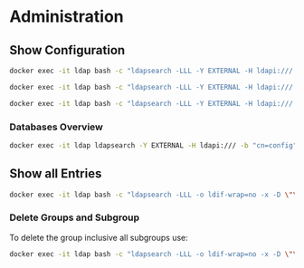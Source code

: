 # Administration

## Show Configuration
```bash
docker exec -it ldap bash -c "ldapsearch -LLL -Y EXTERNAL -H ldapi:/// -b 'cn=config'"
```

```bash
docker exec -it ldap bash -c "ldapsearch -LLL -Y EXTERNAL -H ldapi:/// -b 'cn=config' -s base '(objectClass=*)'"
```

```bash
docker exec -it ldap bash -c "ldapsearch -LLL -Y EXTERNAL -H ldapi:/// -b 'cn=config' -s base '(objectClass=olcModuleList)'"
```

### Databases Overview
```bash
docker exec -it ldap ldapsearch -Y EXTERNAL -H ldapi:/// -b "cn=config" "(olcDatabase=*)"
```

## Show all Entries
```bash 
docker exec -it ldap bash -c "ldapsearch -LLL -o ldif-wrap=no -x -D \"\$LDAP_ADMIN_DN\" -w \"\$LDAP_ADMIN_PASSWORD\" -b \"\$LDAP_ROOT\"";
```

### Delete Groups and Subgroup
To delete the group inclusive all subgroups use:
```bash
docker exec -it ldap bash -c "ldapsearch -LLL -o ldif-wrap=no -x -D \"\$LDAP_ADMIN_DN\" -w \"\$LDAP_ADMIN_PASSWORD\" -b \"ou=applications,ou=groups,\$LDAP_ROOT\" dn | sed -n 's/^dn: //p' | tac | while read -r dn; do echo \"Deleting \$dn\"; ldapdelete -x -D \"\$LDAP_ADMIN_DN\" -w \"\$LDAP_ADMIN_PASSWORD\" \"\$dn\"; done"

```